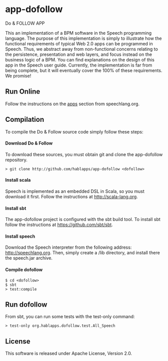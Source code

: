 app-dofollow
============
Do & FOLLOW APP

This an implementation of a BPM software in the Speech programming language. The purpose of this implementation is simply to illustrate how the functional requirements of typical Web 2.0 apps can be programmed in Speech. Thus, we abstract away from non-functional concerns relating to the persistence, presentation and web layers, and focus instead on the business logic of a BPM. You can find explanations on the design of this app in the Speech user guide. Currently, the implementation is far from being complete, but it will eventually cover the 100% of these requirements. We promise!

## Run Online

Follow the instructions on the [apps](http://speechlang.org/apps.php)
section from speechlang.org.

## Compilation

To compile the Do & Follow source code simply follow these steps:

#### Download Do & Follow

To download these sources, you must obtain git and clone the app-dofollow repository.

```shell 
> git clone http://github.com/hablapps/app-dofollow <dofollow>
```

#### Install scala

Speech is implemented as an embedded DSL in Scala, so you must download it first. Follow the instructions at http://scala-lang.org.

#### Install sbt

The app-dofollow project is configured with the sbt build tool. To install sbt follow the instructions at https://github.com/sbt/sbt.

#### Install speech

Download the Speech interpreter from the following address: http://speechlang.org. Then, simply create a <twitter>/lib directory, and install there the speech.jar archive.

#### Compile dofollow

```shell
$ cd <dofollow>
$ sbt 
> test:compile
```

## Run dofollow

From sbt, you can run some tests with the test-only command:

```shell 
> test-only org.hablapps.dofollow.test.All_Speech
```

## License

This software is released under Apache License, Version 2.0.
